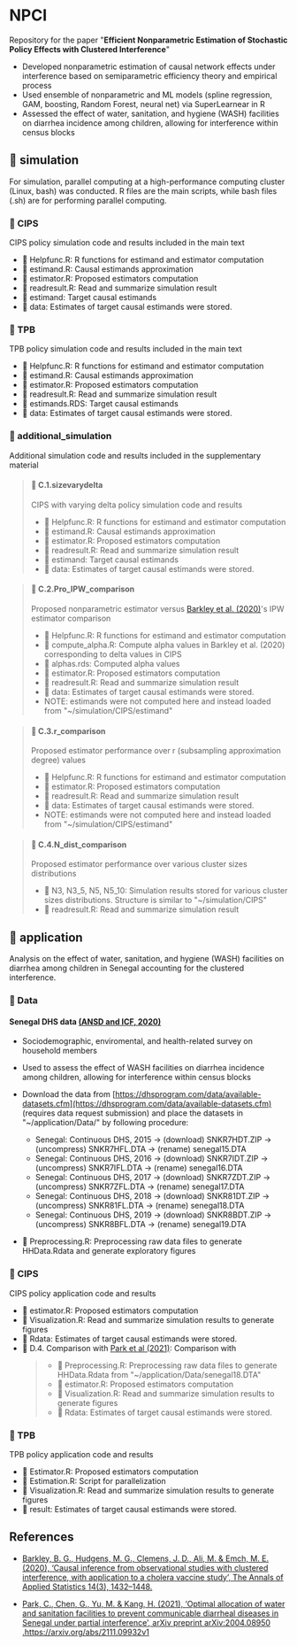 # NPCI
Repository for the paper "**Efficient Nonparametric Estimation of Stochastic Policy Effects with Clustered Interference**"

- Developed nonparametric estimation of causal network effects under interference based on semiparametric efficiency theory and empirical process
- Used ensemble of nonparametric and ML models (spline regression, GAM, boosting, Random Forest, neural net) via SuperLearnear in R
- Assessed the effect of water, sanitation, and hygiene (WASH) facilities on diarrhea incidence among children, allowing for interference within census blocks

## :file_folder: simulation

For simulation, parallel computing at a high-performance computing cluster (Linux, bash) was conducted. 
R files are the main scripts, while bash files (.sh) are for performing parallel computing.

### :file_folder: CIPS

CIPS policy simulation code and results included in the main text

- :page_facing_up: Helpfunc.R: R functions for estimand and estimator computation
- :page_facing_up: estimand.R: Causal estimands approximation
- :page_facing_up: estimator.R: Proposed estimators computation
- :page_facing_up: readresult.R: Read and summarize simulation result
- :file_folder: estimand: Target causal estimands
- :file_folder: data: Estimates of target causal estimands were stored.

### :file_folder: TPB

TPB policy simulation code and results included in the main text

- :page_facing_up: Helpfunc.R: R functions for estimand and estimator computation
- :page_facing_up: estimand.R: Causal estimands approximation
- :page_facing_up: estimator.R: Proposed estimators computation
- :page_facing_up: readresult.R: Read and summarize simulation result
- :page_facing_up: estimands.RDS: Target causal estimands
- :file_folder: data: Estimates of target causal estimands were stored.
  
### :file_folder: additional_simulation

Additional simulation code and results included in the supplementary material

> #### :file_folder: C.1.sizevarydelta
> CIPS with varying delta policy simulation code and results
> - :page_facing_up: Helpfunc.R: R functions for estimand and estimator computation
> - :page_facing_up: estimand.R: Causal estimands approximation
> - :page_facing_up: estimator.R: Proposed estimators computation
> - :page_facing_up: readresult.R: Read and summarize simulation result
> - :file_folder: estimand: Target causal estimands
> - :file_folder: data: Estimates of target causal estimands were stored.

> #### :file_folder: C.2.Pro_IPW_comparison
> Proposed nonparametric estimator versus [Barkley et al. (2020)](https://projecteuclid.org/journals/annals-of-applied-statistics/volume-14/issue-3/Causal-inference-from-observational-studies-with-clustered-interference-with-application/10.1214/19-AOAS1314.full)'s IPW estimator comparison
> - :page_facing_up: Helpfunc.R: R functions for estimand and estimator computation
> - :page_facing_up: compute_alpha.R: Compute alpha values in Barkley et al. (2020) corresponding to delta values in CIPS
> - :page_facing_up: alphas.rds: Computed alpha values
> - :page_facing_up: estimator.R: Proposed estimators computation
> - :page_facing_up: readresult.R: Read and summarize simulation result
> - :file_folder: data: Estimates of target causal estimands were stored.
> - NOTE: estimands were not computed here and instead loaded from "~/simulation/CIPS/estimand"

> #### :file_folder: C.3.r_comparison
> Proposed estimator performance over r (subsampling approximation degree) values
> - :page_facing_up: Helpfunc.R: R functions for estimand and estimator computation
> - :page_facing_up: estimator.R: Proposed estimators computation
> - :page_facing_up: readresult.R: Read and summarize simulation result
> - :file_folder: data: Estimates of target causal estimands were stored.
> - NOTE: estimands were not computed here and instead loaded from "~/simulation/CIPS/estimand"

> #### :file_folder: C.4.N_dist_comparison
> Proposed estimator performance over various cluster sizes distributions
> - :file_folder: N3, N3_5, N5, N5_10: Simulation results stored for various cluster sizes distributions. Structure is similar to "~/simulation/CIPS"
> - :page_facing_up: readresult.R: Read and summarize simulation result





## :file_folder: application

Analysis on the effect of water, sanitation, and hygiene (WASH) facilities on diarrhea among children in Senegal accounting for the clustered interference.

### :file_folder: Data

#### Senegal DHS data [(ANSD and ICF, 2020)](https://www.dhsprogram.com/pubs/pdf/FR368/FR368.pdf)
- Sociodemographic, enviromental, and health-related survey on household members 
- Used to assess the effect of WASH facilities on diarrhea incidence among children, allowing for interference within census blocks
- Download the data from [https://dhsprogram.com/data/available-datasets.cfm](https://dhsprogram.com/data/available-datasets.cfm) 
(requires data request submission) and place the datasets in "~/application/Data/" by following procedure:
  - Senegal: Continuous DHS, 2015 -> (download) SNKR7HDT.ZIP -> (uncompress) SNKR7HFL.DTA -> (rename) senegal15.DTA
  - Senegal: Continuous DHS, 2016 -> (download) SNKR7IDT.ZIP -> (uncompress) SNKR7IFL.DTA -> (rename) senegal16.DTA
  - Senegal: Continuous DHS, 2017 -> (download) SNKR7ZDT.ZIP -> (uncompress) SNKR7ZFL.DTA -> (rename) senegal17.DTA
  - Senegal: Continuous DHS, 2018 -> (download) SNKR81DT.ZIP -> (uncompress) SNKR81FL.DTA -> (rename) senegal18.DTA
  - Senegal: Continuous DHS, 2019 -> (download) SNKR8BDT.ZIP -> (uncompress) SNKR8BFL.DTA -> (rename) senegal19.DTA

- :page_facing_up: Preprocessing.R: Preprocessing raw data files to generate HHData.Rdata and generate exploratory figures

### :file_folder: CIPS

CIPS policy application code and results

- :page_facing_up: estimator.R: Proposed estimators computation
- :page_facing_up: Visualization.R: Read and summarize simulation results to generate figures
- :file_folder: Rdata: Estimates of target causal estimands were stored.
- :file_folder: D.4. Comparison with [Park et al (2021)](https://arxiv.org/abs/2111.09932v1): Comparison with
  >- :page_facing_up: Preprocessing.R: Preprocessing raw data files to generate HHData.Rdata from "~/application/Data/senegal18.DTA"
  >- :page_facing_up: estimator.R: Proposed estimators computation
  >- :page_facing_up: Visualization.R: Read and summarize simulation results to generate figures
  >- :file_folder: Rdata: Estimates of target causal estimands were stored.

### :file_folder: TPB

TPB policy application code and results

- :page_facing_up: Estimator.R: Proposed estimators computation
- :page_facing_up: Estimation.R: Script for parallelization
- :page_facing_up: Visualization.R: Read and summarize simulation results to generate figures
- :file_folder: result: Estimates of target causal estimands were stored.

## References
- [Barkley, B. G., Hudgens, M. G., Clemens, J. D., Ali, M. & Emch, M. E. (2020), ‘Causal
inference from observational studies with clustered interference, with application to a
cholera vaccine study’, The Annals of Applied Statistics 14(3), 1432–1448.](https://projecteuclid.org/journals/annals-of-applied-statistics/volume-14/issue-3/Causal-inference-from-observational-studies-with-clustered-interference-with-application/10.1214/19-AOAS1314.full)

- [Park, C., Chen, G., Yu, M. & Kang, H. (2021), ‘Optimal allocation of water and sanitation
facilities to prevent communicable diarrheal diseases in Senegal under partial interference’,
arXiv preprint arXiv:2004.08950 .](https://arxiv.org/abs/2111.09932v1)https://arxiv.org/abs/2111.09932v1


